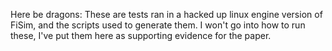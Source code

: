 Here be dragons: These are tests ran in a hacked up linux engine version of FiSim, and the scripts used to generate them. I won't go into how to run these, I've put them here as supporting evidence for the paper.
